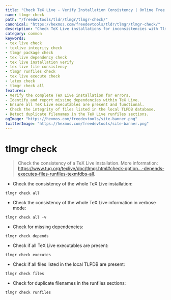 ```yaml
---
title: "Check TeX Live - Verify Installation Consistency | Online Free DevTools by Hexmos"
name: tlmgr-check
path: "/freedevtools/tldr/tlmgr/tlmgr-check/"
canonical: "https://hexmos.com/freedevtools/tldr/tlmgr/tlmgr-check/"
description: "Check TeX Live installations for inconsistencies with Tlmgr Check. Ensure package integrity and dependency resolution. Free online tool, no registration required."
category: common
keywords:
- tex live check
- texlive integrity check
- tlmgr package check
- tex live dependency check
- tex live installation verify
- tex live file consistency
- tlmgr runfiles check
- tex live execute check
- latex check
- tlmgr check all
features:
- Verify the complete TeX Live installation for errors.
- Identify and report missing dependencies within TeX Live.
- Ensure all TeX Live executables are present and functional.
- Check the integrity of files listed in the local TLPDB database.
- Detect duplicate filenames in the TeX Live runfiles sections.
ogImage: "https://hexmos.com/freedevtools/site-banner.png"
twitterImage: "https://hexmos.com/freedevtools/site-banner.png"
---
```


# tlmgr check

> Check the consistency of a TeX Live installation.
> More information: <https://www.tug.org/texlive/doc/tlmgr.html#check-option...-depends-executes-files-runfiles-texmfdbs-all>.

- Check the consistency of the whole TeX Live installation:

`tlmgr check all`

- Check the consistency of the whole TeX Live information in verbose mode:

`tlmgr check all -v`

- Check for missing dependencies:

`tlmgr check depends`

- Check if all TeX Live executables are present:

`tlmgr check executes`

- Check if all files listed in the local TLPDB are present:

`tlmgr check files`

- Check for duplicate filenames in the runfiles sections:

`tlmgr check runfiles`
